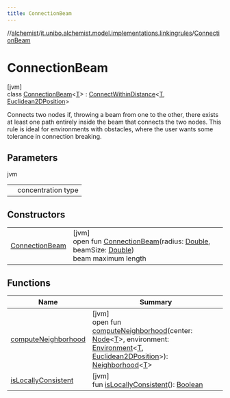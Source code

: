 ```yaml
---
title: ConnectionBeam
---
```

//[alchemist](../../../index.html)/[it.unibo.alchemist.model.implementations.linkingrules](../index.html)/[ConnectionBeam](index.html)



# ConnectionBeam



[jvm]\
class [ConnectionBeam](index.html)<[T](index.html)> : [ConnectWithinDistance](../-connect-within-distance/index.html)<[T](../../it.unibo.alchemist.model.implementations.environments/-museum-hall/index.html), [Euclidean2DPosition](../../it.unibo.alchemist.model.implementations.positions/-euclidean2-d-position/index.html)> 

Connects two nodes if, throwing a beam from one to the other, there exists at least one path entirely inside the beam that connects the two nodes. This rule is ideal for environments with obstacles, where the user wants some tolerance in connection breaking.



## Parameters


jvm

| | |
|---|---|
| <T> | concentration type |



## Constructors


| | |
|---|---|
| [ConnectionBeam](-connection-beam.html) | [jvm]<br>open fun [ConnectionBeam](-connection-beam.html)(radius: [Double](https://kotlinlang.org/api/latest/jvm/stdlib/kotlin/-double/index.html), beamSize: [Double](https://kotlinlang.org/api/latest/jvm/stdlib/kotlin/-double/index.html))<br>beam maximum length |


## Functions


| Name | Summary |
|---|---|
| [computeNeighborhood](compute-neighborhood.html) | [jvm]<br>open fun [computeNeighborhood](compute-neighborhood.html)(center: [Node](../../it.unibo.alchemist.model.interfaces/-node/index.html)<[T](../../it.unibo.alchemist.model.implementations.environments/-museum-hall/index.html)>, environment: [Environment](../../it.unibo.alchemist.model.interfaces/-environment/index.html)<[T](../../it.unibo.alchemist.model.implementations.environments/-museum-hall/index.html), [Euclidean2DPosition](../../it.unibo.alchemist.model.implementations.positions/-euclidean2-d-position/index.html)>): [Neighborhood](../../it.unibo.alchemist.model.interfaces/-neighborhood/index.html)<[T](../../it.unibo.alchemist.model.implementations.environments/-museum-hall/index.html)> |
| [isLocallyConsistent](../-abstract-locally-consistent-linking-rule/is-locally-consistent.html) | [jvm]<br>fun [isLocallyConsistent](../-abstract-locally-consistent-linking-rule/is-locally-consistent.html)(): [Boolean](https://kotlinlang.org/api/latest/jvm/stdlib/kotlin/-boolean/index.html) |

